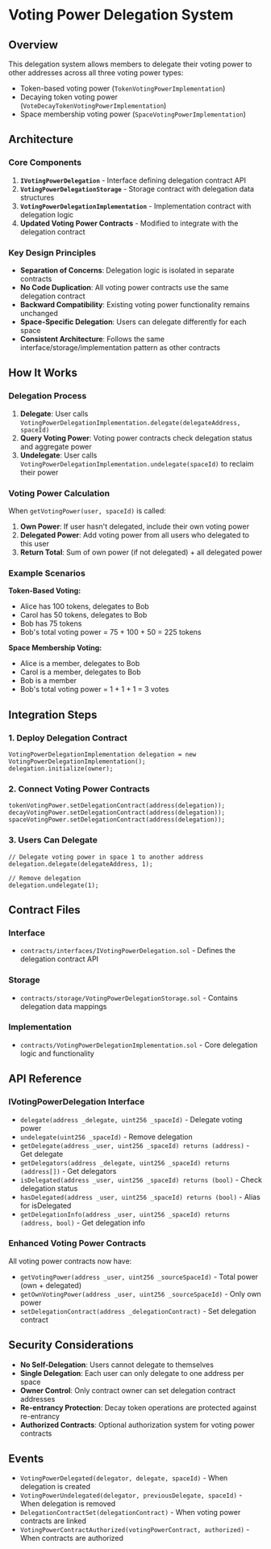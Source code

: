 # Voting Power Delegation System

## Overview

This delegation system allows members to delegate their voting power to other addresses across all three voting power types:

- Token-based voting power (`TokenVotingPowerImplementation`)
- Decaying token voting power (`VoteDecayTokenVotingPowerImplementation`)
- Space membership voting power (`SpaceVotingPowerImplementation`)

## Architecture

### Core Components

1. **`IVotingPowerDelegation`** - Interface defining delegation contract API
2. **`VotingPowerDelegationStorage`** - Storage contract with delegation data structures
3. **`VotingPowerDelegationImplementation`** - Implementation contract with delegation logic
4. **Updated Voting Power Contracts** - Modified to integrate with the delegation contract

### Key Design Principles

- **Separation of Concerns**: Delegation logic is isolated in separate contracts
- **No Code Duplication**: All voting power contracts use the same delegation contract
- **Backward Compatibility**: Existing voting power functionality remains unchanged
- **Space-Specific Delegation**: Users can delegate differently for each space
- **Consistent Architecture**: Follows the same interface/storage/implementation pattern as other contracts

## How It Works

### Delegation Process

1. **Delegate**: User calls `VotingPowerDelegationImplementation.delegate(delegateAddress, spaceId)`
2. **Query Voting Power**: Voting power contracts check delegation status and aggregate power
3. **Undelegate**: User calls `VotingPowerDelegationImplementation.undelegate(spaceId)` to reclaim their power

### Voting Power Calculation

When `getVotingPower(user, spaceId)` is called:

1. **Own Power**: If user hasn't delegated, include their own voting power
2. **Delegated Power**: Add voting power from all users who delegated to this user
3. **Return Total**: Sum of own power (if not delegated) + all delegated power

### Example Scenarios

**Token-Based Voting:**

- Alice has 100 tokens, delegates to Bob
- Carol has 50 tokens, delegates to Bob
- Bob has 75 tokens
- Bob's total voting power = 75 + 100 + 50 = 225 tokens

**Space Membership Voting:**

- Alice is a member, delegates to Bob
- Carol is a member, delegates to Bob
- Bob is a member
- Bob's total voting power = 1 + 1 + 1 = 3 votes

## Integration Steps

### 1. Deploy Delegation Contract

```solidity
VotingPowerDelegationImplementation delegation = new VotingPowerDelegationImplementation();
delegation.initialize(owner);
```

### 2. Connect Voting Power Contracts

```solidity
tokenVotingPower.setDelegationContract(address(delegation));
decayVotingPower.setDelegationContract(address(delegation));
spaceVotingPower.setDelegationContract(address(delegation));
```

### 3. Users Can Delegate

```solidity
// Delegate voting power in space 1 to another address
delegation.delegate(delegateAddress, 1);

// Remove delegation
delegation.undelegate(1);
```

## Contract Files

### Interface

- `contracts/interfaces/IVotingPowerDelegation.sol` - Defines the delegation contract API

### Storage

- `contracts/storage/VotingPowerDelegationStorage.sol` - Contains delegation data mappings

### Implementation

- `contracts/VotingPowerDelegationImplementation.sol` - Core delegation logic and functionality

## API Reference

### IVotingPowerDelegation Interface

- `delegate(address _delegate, uint256 _spaceId)` - Delegate voting power
- `undelegate(uint256 _spaceId)` - Remove delegation
- `getDelegate(address _user, uint256 _spaceId) returns (address)` - Get delegate
- `getDelegators(address _delegate, uint256 _spaceId) returns (address[])` - Get delegators
- `isDelegated(address _user, uint256 _spaceId) returns (bool)` - Check delegation status
- `hasDelegated(address _user, uint256 _spaceId) returns (bool)` - Alias for isDelegated
- `getDelegationInfo(address _user, uint256 _spaceId) returns (address, bool)` - Get delegation info

### Enhanced Voting Power Contracts

All voting power contracts now have:

- `getVotingPower(address _user, uint256 _sourceSpaceId)` - Total power (own + delegated)
- `getOwnVotingPower(address _user, uint256 _sourceSpaceId)` - Only own power
- `setDelegationContract(address _delegationContract)` - Set delegation contract

## Security Considerations

- **No Self-Delegation**: Users cannot delegate to themselves
- **Single Delegation**: Each user can only delegate to one address per space
- **Owner Control**: Only contract owner can set delegation contract addresses
- **Re-entrancy Protection**: Decay token operations are protected against re-entrancy
- **Authorized Contracts**: Optional authorization system for voting power contracts

## Events

- `VotingPowerDelegated(delegator, delegate, spaceId)` - When delegation is created
- `VotingPowerUndelegated(delegator, previousDelegate, spaceId)` - When delegation is removed
- `DelegationContractSet(delegationContract)` - When voting power contracts are linked
- `VotingPowerContractAuthorized(votingPowerContract, authorized)` - When contracts are authorized
